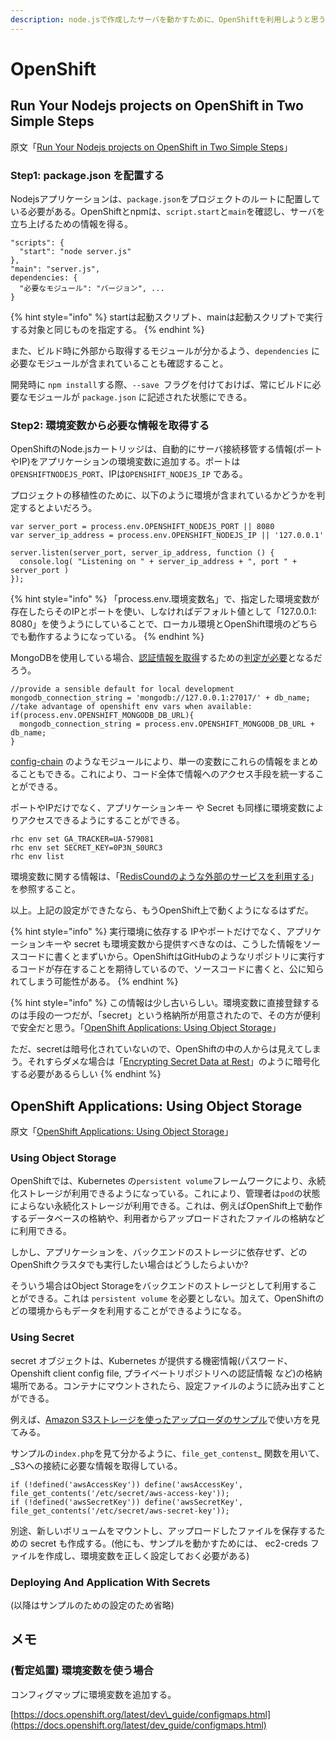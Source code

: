 ```yaml
---
description: node.jsで作成したサーバを動かすために、OpenShiftを利用しようと思うので、使い方を調べてみた。
---
```


# OpenShift

## Run Your Nodejs projects on OpenShift in Two Simple Steps

原文「[Run Your Nodejs projects on OpenShift in Two Simple Steps](https://blog.openshift.com/run-your-nodejs-projects-on-openshift-in-two-simple-steps/)」

### Step1: package.json を配置する

Nodejsアプリケーションは、`package.json`をプロジェクトのルートに配置している必要がある。OpenShiftとnpmは、`script.start`と`main`を確認し、サーバを立ち上げるための情報を得る。

```text
"scripts": {
  "start": "node server.js"
},
"main": "server.js",
dependencies: {
  "必要なモジュール": "バージョン", ...
}
```

{% hint style="info" %}
startは起動スクリプト、mainは起動スクリプトで実行する対象と同じものを指定する。
{% endhint %}

また、ビルド時に外部から取得するモジュールが分かるよう、`dependencies` に必要なモジュールが含まれていることも確認すること。

開発時に `npm install`する際、`--save `フラグを付けておけば、常にビルドに必要なモジュールが `package.json` に記述された状態にできる。

### Step2: 環境変数から必要な情報を取得する

OpenShiftのNode.jsカートリッジは、自動的にサーバ接続移管する情報\(ポートやIP\)をアプリケーションの環境変数に追加する。ポートは`OPENSHIFTNODEJS_PORT`、IPは`OPENSHIFT_NODEJS_IP` である。

プロジェクトの移植性のために、以下のように環境が含まれているかどうかを判定するとよいだろう。

```text
var server_port = process.env.OPENSHIFT_NODEJS_PORT || 8080
var server_ip_address = process.env.OPENSHIFT_NODEJS_IP || '127.0.0.1'
 
server.listen(server_port, server_ip_address, function () {
  console.log( "Listening on " + server_ip_address + ", port " + server_port )
});
```

{% hint style="info" %}
「process.env.環境変数名」で、指定した環境変数が存在したらそのIPとポートを使い、しなければデフォルト値として「127.0.0.1: 8080」を使うようにしていることで、ローカル環境とOpenShift環境のどちらでも動作するようになっている。
{% endhint %}

MongoDBを使用している場合、[認証情報を取得](https://blog.openshift.com/10-reasons-openshift-is-the-best-place-to-host-your-nodejs-app#composability)するための[判定が必要](https://blog.openshift.com/getting-started-with-mongodb-on-nodejs-hosting)となるだろう。

```text
//provide a sensible default for local development
mongodb_connection_string = 'mongodb://127.0.0.1:27017/' + db_name;
//take advantage of openshift env vars when available:
if(process.env.OPENSHIFT_MONGODB_DB_URL){
  mongodb_connection_string = process.env.OPENSHIFT_MONGODB_DB_URL + db_name;
}
```

 [config-chain](https://www.npmjs.org/package/config-chain) のようなモジュールにより、単一の変数にこれらの情報をまとめることもできる。これにより、コード全体で情報へのアクセス手段を統一することができる。

ポートやIPだけでなく、アプリケーションキー や Secret も同様に環境変数によりアクセスできるようにすることができる。

```text
rhc env set GA_TRACKER=UA-579081
rhc env set SECRET_KEY=0P3N_S0URC3
rhc env list
```

環境変数に関する情報は、「[RedisCoundのような外部のサービスを利用する](https://blog.openshift.com/how-to-get-easy-access-to-hosted-redis-with-redis-cloud/#env)」を参照すること。

以上。上記の設定ができたなら、もうOpenShift上で動くようになるはずだ。

{% hint style="info" %}
実行環境に依存する IPやポートだけでなく、アプリケーションキーや secret も環境変数から提供すべきなのは、こうした情報をソースコードに書くとまずいから。OpenShiftはGitHubのようなリポジトリに実行するコードが存在することを期待しているので、ソースコードに書くと、公に知られてしまう可能性がある。
{% endhint %}

{% hint style="info" %}
この情報は少し古いらしい。環境変数に直接登録するのは手段の一つだが、「secret」という格納所が用意されたので、その方が便利で安全だと思う。「[OpenShift Applications: Using Object Storage](https://blog.openshift.com/openshift-applications-using-object-storage/)」

ただ、secretは暗号化されていないので、OpenShiftの中の人からは見えてしまう。それすらダメな場合は「[Encrypting Secret Data at Rest](https://blog.openshift.com/encrypting-secret-data-rest/)」のように暗号化する必要があるらしい
{% endhint %}

## OpenShift Applications: Using Object Storage

原文「[OpenShift Applications: Using Object Storage](https://blog.openshift.com/openshift-applications-using-object-storage/)」

### Using Object Storage

OpenShiftでは、Kubernetes の`persistent volume`フレームワークにより、永続化ストレージが利用できるようになっている。これにより、管理者は`pod`の状態によらない永続化ストレージが利用できる。これは、例えばOpenShift上で動作するデータベースの格納や、利用者からアップロードされたファイルの格納などに利用できる。

しかし、アプリケーションを、バックエンドのストレージに依存せず、どのOpenShiftクラスタでも実行したい場合はどうしたらよいか?

そういう場合はObject Storageをバックエンドのストレージとして利用することができる。これは `persistent volume` を必要としない。加えて、OpenShiftのどの環境からもデータを利用することができるようになる。

### Using Secret

secret オブジェクトは、Kubernetes が提供する機密情報\(パスワード、Openshift client config file, プライベートリポジトリへの認証情報 など\)の格納場所である。コンテナにマウントされたら、設定ファイルのように読み出すことができる。

例えば、[Amazon S3ストレージを使ったアップローダのサンプル](https://github.com/christianh814/php-object-store)で使い方を見てみる。

サンプルの`index.php`を見て分かるように、`file_get_contenst`_ 関数を用いて、_S3への接続に必要な情報を取得している。

```text
if (!defined('awsAccessKey')) define('awsAccessKey', file_get_contents('/etc/secret/aws-access-key'));
if (!defined('awsSecretKey')) define('awsSecretKey', file_get_contents('/etc/secret/aws-secret-key'));
```

別途、新しいボリュームをマウントし、アップロードしたファイルを保存するための secret も作成する。\(他にも、サンプルを動かすためには、 ec2-creds ファイルを作成し、環境変数を正しく設定しておく必要がある\)

### Deploying And Application With Secrets

\(以降はサンプルのための設定のため省略\)



## メモ

### \(暫定処置\) 環境変数を使う場合

コンフィグマップに環境変数を追加する。

[https://docs.openshift.org/latest/dev\_guide/configmaps.html](https://docs.openshift.org/latest/dev_guide/configmaps.html)

